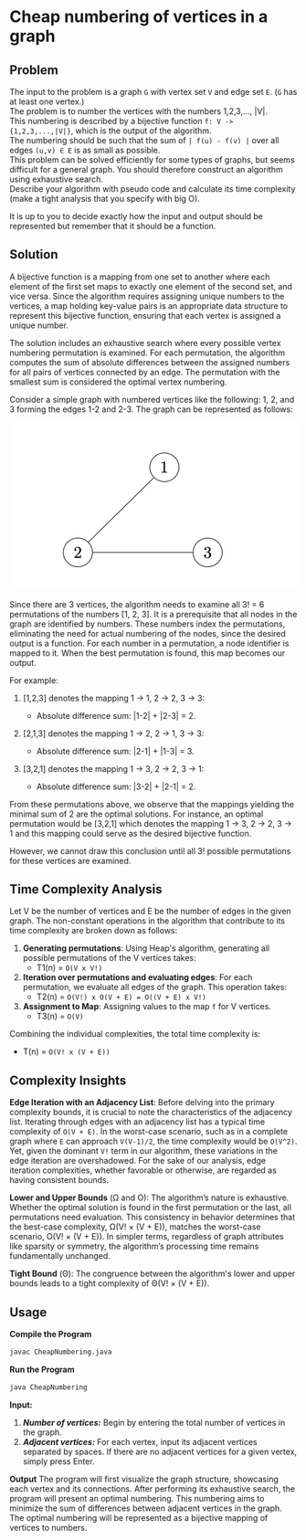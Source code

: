 # Cheap numbering of vertices in a graph

## Problem

The input to the problem is a graph `G` with vertex set `V` and edge set `E`. (`G` has at least one vertex.)  
The problem is to number the vertices with the numbers 1,2,3,..., |V|.  
This numbering is described by a bijective function `f: V -> {1,2,3,...,|V|}`, which is the output of the algorithm.  
The numbering should be such that the sum of `| f(u) - f(v) |` over all edges `(u,v) ∈ E` is as small as possible.  
This problem can be solved efficiently for some types of graphs, but seems difficult for a general graph. You should therefore construct an algorithm using exhaustive search.  
Describe your algorithm with pseudo code and calculate its time complexity (make a tight analysis that you specify with big O).  

It is up to you to decide exactly how the input and output should be represented but remember that it should be a function.

## Solution

A bijective function is a mapping from one set to another where each element of the first set maps to exactly one element of the second set, and vice versa. Since the algorithm requires assigning unique numbers to the vertices, a map holding key-value pairs is an appropriate data structure to represent this bijective function, ensuring that each vertex is assigned a unique number.

The solution includes an exhaustive search where every possible vertex numbering permutation is examined. For each permutation, the algorithm computes the sum of absolute differences between the assigned numbers for all pairs of vertices connected by an edge. The permutation with the smallest sum is considered the optimal vertex numbering.

Consider a simple graph with numbered vertices like the following: 1, 2, and 3 forming the edges 1-2 and 2-3. The graph can be represented as follows:

![Simple Graph Representation](graph.png)

Since there are 3 vertices, the algorithm needs to examine all 3! = 6 permutations of the numbers [1, 2, 3]. It is a prerequisite that all nodes in the graph are identified by numbers. These numbers index the permutations, eliminating the need for actual numbering of the nodes, since the desired output is a function. For each number in a permutation, a node identifier is mapped to it. When the best permutation is found, this map becomes our output.

For example:

1. [1,2,3] denotes the mapping 1 -> 1, 2 -> 2, 3 -> 3:
    - Absolute difference sum: |1-2| + |2-3| = 2.

2. [2,1,3] denotes the mapping 1 -> 2, 2 -> 1, 3 -> 3:
    - Absolute difference sum: |2-1| + |1-3| = 3.

3. [3,2,1] denotes the mapping 1 -> 3, 2 -> 2, 3 -> 1:
    - Absolute difference sum: |3-2| + |2-1| = 2.

From these permutations above, we observe that the mappings yielding the minimal sum of 2 are the optimal solutions. For instance, an optimal permutation would be [3,2,1] which denotes the mapping 1 -> 3, 2 -> 2, 3 -> 1 and this mapping could serve as the desired bijective function.

However, we cannot draw this conclusion until all 3! possible permutations for these vertices are examined.

## Time Complexity Analysis

Let V be the number of vertices and E be the number of edges in the given graph. The non-constant operations in the algorithm that contribute to its time complexity are broken down as follows:

1. **Generating permutations**: Using Heap's algorithm, generating all possible permutations of the V vertices takes:
    - T1(n) = `O(V x V!)`
2. **Iteration over permutations and evaluating edges**: For each permutation, we evaluate all edges of the graph. This operation takes:
    - T2(n) = `O(V!) x O(V + E) = O((V + E) x V!)`
3. **Assignment to Map**: Assigning values to the map `f` for V vertices.
    - T3(n) = `O(V)`

Combining the individual complexities, the total time complexity is:
- T(n) = `O(V! x (V + E))`

## Complexity Insights

**Edge Iteration with an Adjacency List**: Before delving into the primary complexity bounds, it is crucial to note the characteristics of the adjacency list. Iterating through edges with an adjacency list has a typical time complexity of `O(V + E)`. In the worst-case scenario, such as in a complete graph where `E` can approach `V(V-1)/2`, the time complexity would be `O(V^2)`. Yet, given the dominant `V!` term in our algorithm, these variations in the edge iteration are overshadowed. For the sake of our analysis, edge iteration complexities, whether favorable or otherwise, are regarded as having consistent bounds.


**Lower and Upper Bounds** (Ω and O): The algorithm’s nature is exhaustive. Whether the optimal solution is found in the first permutation or the last, all permutations need evaluation. This consistency in behavior determines that the best-case complexity, Ω(V! × (V + E)), matches the worst-case scenario, O(V! × (V + E)). In simpler terms, regardless of graph attributes like sparsity or symmetry, the algorithm’s processing time remains fundamentally unchanged.

**Tight Bound** (Θ): The congruence between the algorithm's lower and upper bounds leads to a tight complexity of Θ(V! × (V + E)).

## Usage

**Compile the Program**
```bash
javac CheapNumbering.java
```

**Run the Program**
```bash
java CheapNumbering
```
**Input:**
1. ***Number of vertices:*** Begin by entering the total number of vertices in the graph.
2. ***Adjacent vertices:*** For each vertex, input its adjacent vertices separated by spaces. If there are no adjacent vertices for a given vertex, simply press Enter.

**Output**
The program will first visualize the graph structure, showcasing each vertex and its connections. After performing its exhaustive search, the program will present an optimal numbering. This numbering aims to minimize the sum of differences between adjacent vertices in the graph. The optimal numbering will be represented as a bijective mapping of vertices to numbers.
